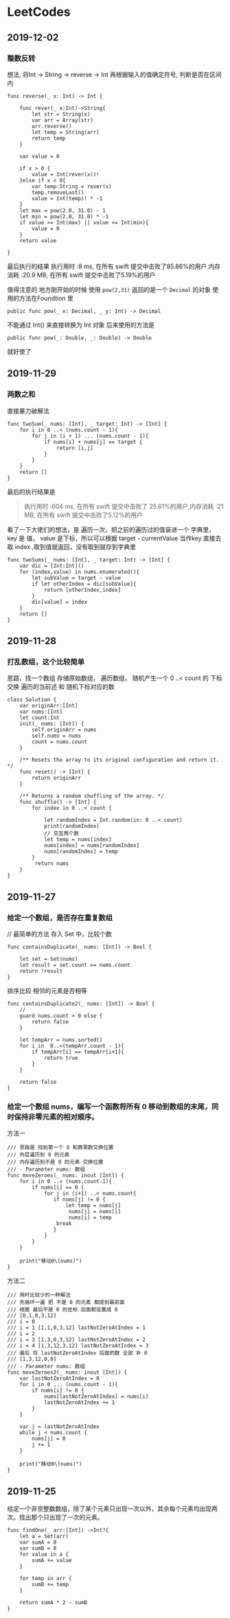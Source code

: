 # LeetCodes

## 2019-12-02
### 整数反转

想法, 将Int -> String -> reverse -> Int
再根据输入的值确定符号, 判断是否在区间内
```
func reverse(_ x: Int) -> Int {
    
    func rever(_ x:Int)->String{
        let str = String(x)
        var arr = Array(str)
        arr.reverse()
        let temp = String(arr)
        return temp
    }
    
    var value = 0

    if x > 0 {
        value = Int(rever(x))!
    }else if x < 0{
        var temp:String = rever(x)
        temp.removeLast()
        value = Int(temp)! * -1
    }
    let max = pow(2.0, 31.0) - 1
    let min = pow(2.0, 31.0) * -1
    if value >= Int(max) || value <= Int(min){
        value = 0
    }
    return value
    
}

```
最后执行的结果
执行用时 :8 ms, 在所有 swift 提交中击败了85.86%的用户
内存消耗 :20.9 MB, 在所有 swift 提交中击败了5.19%的用户

值得注意的 地方刚开始的时候 使用 `pow(2,31)` 返回的是一个 `Decimal` 的对象 
使用的方法在Foundtion 里
```
public func pow(_ x: Decimal, _ y: Int) -> Decimal
```
不能通过 Int() 来直接转换为 Int 对象
后来使用的方法是
```
public func pow(_: Double, _: Double) -> Double
```
就好使了



## 2019-11-29
### 两数之和
直接暴力破解法

```
func twoSum(_ nums: [Int], _ target: Int) -> [Int] {
    for i in 0 ..< (nums.count - 1){
        for j in (i + 1) ... (nums.count - 1){
            if nums[i] + nums[j] == target {
                return [i,j]
            }
        }
    }
    return []
}
```
最后的执行结果是
> 执行用时 :604 ms, 在所有 swift 提交中击败了 25.61%的用户,内存消耗 :21 MB, 在所有 swift 提交中击败了5.12%的用户

看了一下大佬们的想法，是 遍历一次，把之前的遍历过的值装进一个 字典里，key 是 值， value 是下标，所以可以根据 target - currentValue 当作key 直接去取 index ,取到值就返回，没有取到就存到字典里

```
func twoSums(_ nums: [Int], _ target: Int) -> [Int] {
    var dic = [Int:Int]()
    for (index,value) in nums.enumerated(){
        let subValue = target - value
        if let otherIndex = dic[subValue]{
            return [otherIndex,index]
        }
        dic[value] = index
    }
    return []
}
```


## 2019-11-28
### 打乱数组，这个比较简单
思路，找一个数组 存储原始数组，
遍历数组， 随机产生一个 0 ..< count 的 下标
交换 遍历的当前述 和 随机下标对应的数 


```
class Solution {
    var originArr:[Int]
    var nums:[Int]
    let count:Int
    init(_ nums: [Int]) {
        self.originArr = nums
        self.nums = nums
        count = nums.count
    }
    
    /** Resets the array to its original configuration and return it. */
    func reset() -> [Int] {
        return originArr
    }
    
    /** Returns a random shuffling of the array. */
    func shuffle() -> [Int] {
        for index in 0 ..< count {
           
            let randomIndex = Int.random(in: 0 ..< count)
            print(randomIndex)
            // 交互两个数
            let temp = nums[index]
            nums[index] = nums[randomIndex]
            nums[randomIndex] = temp
        }
         return nums
    }
}

```


## 2019-11-27
### 给定一个数组，是否存在重复数组 

// 最简单的方法 存入 Set 中，比较个数

```
func containsDuplicate(_ nums: [Int]) -> Bool {

    let set = Set(nums)
    let result = set.count == nums.count
    return !result
}

```
排序比较 相邻的元素是否相等

```
func containsDuplicate2(_ nums: [Int]) -> Bool {
    //
    guard nums.count > 0 else {
        return false
    }
    
    let tempArr = nums.sorted()
    for i in  0..<(tempArr.count - 1){
        if tempArr[i] == tempArr[i+1]{
            return true
        }
    }
    
    return false
}
```

### 给定一个数组 nums，编写一个函数将所有 0 移动到数组的末尾，同时保持非零元素的相对顺序。
方法一 

```
/// 思路是 找到第一个 0 和费零数交换位置
/// 外层遍历到 0 的元素
/// 内存遍历到不是 0 的元素 交换位置
/// - Parameter nums: 数组
func moveZeroes(_ nums: inout [Int]) {
    for i in 0 ..< (nums.count-1){
        if nums[i] == 0 {
            for j in (i+1) ..< nums.count{
               if nums[j] != 0 {
                   let temp = nums[j]
                    nums[j] = nums[i]
                    nums[i] = temp
                break
               }
            }
        }
    }
    
    print("移动0\(nums)")
}

```

方法二

```
/// 用时比较少的一种解法
/// 先循环一遍 把 不是 0 的元素 都提到最前面
/// 根据 最后不是 0 的坐标 后面都设置成 0
/// [0,1,0,3,12]
/// i = 0
/// i = 1 [1,1,0,3,12] lastNotZeroAtIndex = 1
/// i = 2
/// i = 3 [1,3,0,3,12] lastNotZeroAtIndex = 2
/// i = 4 [1,3,12,3,12] lastNotZeroAtIndex = 3
/// 最后 将 lastNotZeroAtIndex 后面的数 全部 补 0
/// [1,3,12,0,0]
/// - Parameter nums: 数组
func moveZeroes2(_ nums: inout [Int]) {
    var lastNotZeroAtIndex = 0
    for i in 0 ... (nums.count - 1){
        if nums[i] != 0 {
            nums[lastNotZeroAtIndex] = nums[i]
            lastNotZeroAtIndex += 1
        }
    }
    
    var j = lastNotZeroAtIndex
    while j < nums.count {
        nums[j] = 0
        j += 1
    }
    
    print("移动0\(nums)")
}

```

##  2019-11-25
给定一个非空整数数组，除了某个元素只出现一次以外，其余每个元素均出现两次。找出那个只出现了一次的元素。

```
func findOne(_ arr:[Int]) ->Int?{
    let a = Set(arr)
    var sumA = 0
    var sumB = 0
    for value in a {
        sumA += value
    }
    
    for temp in arr {
        sumB += temp
    }
    
    return sumA * 2 - sumB
}
```
